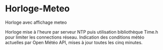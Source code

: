 # Horloge-Meteo
Horloge avec affichage meteo

Horloge mise à l'heure par serveur NTP puis utilisation bibliothèque Time.h pour limiter les connections réseau.
Indication des conditions météo actuelles par Open Météo API, mises à jour toutes les cinq minutes.

